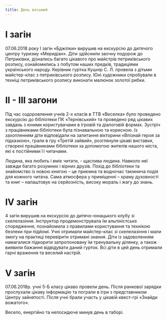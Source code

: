 ```yaml
---
title: День восьмий
---
```


# І загін

07.06.2018 року І загін «Бджілки» вирушив на екскурсію до дитячого центру туризму «Меридіан». Діти здійснили заочну подорож до Петриківки, дізнались багато цікавого про майстрів петриківського розпису, ознайомились з побутом наших предків, традиціями українського народу. Керівник гуртка Кушнір С. Л. провела з дітьми майстер-клас з петриківського розпису. Юні художники спробували в техніці петриківського розпису виконати малюнок золотої рибки.

<slideshow id="_/72157694603864092" />

# II - III загони

Під час оздоровлення учнів 2-х класів в ТТВ «Веселка» було проведено екскурсію до бібліотеки ПК «Тернівський» та проведено ряд цікавих завдань з юними користувачами в ігровій та діалоговій формах. Зустріч з працівниками бібліотеки була пізнавальною та корисною. Із захопленням діти відповідали на запитання вікторини «Впізнай героя за підказкою», грали в гру «Третій зайвий», розглянули цікаві виставки, створені працівниками бібліотеки за допомогою жителів нашого міста, які є постійними її читачами.

Людина, яка любить і вміє читати, - щаслива людина. Навколо неї завжди багато розумних і вірних друзів. Похід до бібліотеки та знайомство із новою книгою – це приємна та водночас таємнича подія для кожного читача. Сама атмосфера у приміщенні – храму духовності та книг – налаштовує на серйозність, високу мораль і жагу до знань.

<slideshow id="_/72157694578919842" />
<slideshow id="_/72157697178150634" />

# IV загін

4 загін вирушив на екскурсію до дитячо-юнацького клубу зі скелелазіння. Інструктор продемонструвала їм альпіністське спорядження, познайомила з правилами користування та технікою безпеки при підйомі. Учні отримали майстер-клас зі скелелазіння і мали змогу на практиці перевірити отримані знання. Діти із задоволенням намагалися підкорити запропоновану їм тренувальну ділянку, а також виявили бажання відвідувати даний гурток. Всі діти в цей день отримали гарні враження та веселий настрій.

<slideshow id="_/72157697766745015" />

# V загін

07.06.2018р. учні 5-Б класу цікаво провели день. Після ранкової зарядки прослухали цікаву інформацію та пограли в ігри з представником Центру зайнятості. Після учні брали участь у цікавій квест-грі «Знайди вожатого».

Весело, енергійно та непосидюче минув день в таборі.

<slideshow id="_/72157696034830051" />
